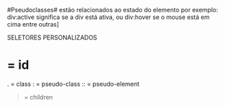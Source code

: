#Pseudoclasses#
 estão relacionados ao estado do elemento por exemplo:
div:active significa se a div está ativa, ou div:hover se o mouse está em cima entre outras]

SELETORES PERSONALIZADOS
# = id
. = class
: = pseudo-class
:: = pseudo-element
> = children 
